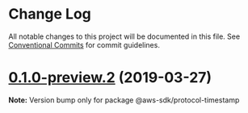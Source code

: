 # Change Log

All notable changes to this project will be documented in this file.
See [Conventional Commits](https://conventionalcommits.org) for commit guidelines.

# [0.1.0-preview.2](https://github.com/aws/aws-sdk-js-v3/compare/@aws-sdk/protocol-timestamp@0.1.0-preview.1...@aws-sdk/protocol-timestamp@0.1.0-preview.2) (2019-03-27)

**Note:** Version bump only for package @aws-sdk/protocol-timestamp

